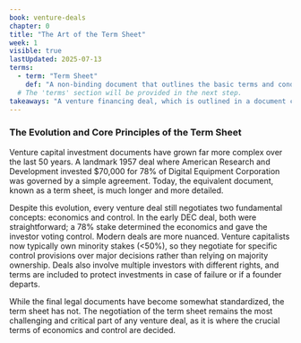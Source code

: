 ```yaml
---
book: venture-deals
chapter: 0
title: "The Art of the Term Sheet"
week: 1
visible: true
lastUpdated: 2025-07-13
terms:
  - term: "Term Sheet"
    def: "A non-binding document that outlines the basic terms and conditions under which an investment will be made. It serves as the blueprint for the final, detailed legal agreements."
  # The 'terms' section will be provided in the next step.
takeaways: "A venture financing deal, which is outlined in a document called a term sheet, has evolved from a simple letter to a complex legal document. Despite its complexity, every negotiation fundamentally revolves around just two key issues: economics (who gets what share of the financial outcome) and control (who has the authority to make key decisions)."
---
```


### The Evolution and Core Principles of the Term Sheet
Venture capital investment documents have grown far more complex over the last 50 years. A landmark 1957 deal where American Research and Development invested $70,000 for 78% of Digital Equipment Corporation was governed by a simple agreement. Today, the equivalent document, known as a term sheet, is much longer and more detailed.

Despite this evolution, every venture deal still negotiates two fundamental concepts: economics and control. In the early DEC deal, both were straightforward; a 78% stake determined the economics and gave the investor voting control. Modern deals are more nuanced. Venture capitalists now typically own minority stakes (<50%), so they negotiate for specific control provisions over major decisions rather than relying on majority ownership. Deals also involve multiple investors with different rights, and terms are included to protect investments in case of failure or if a founder departs.

While the final legal documents have become somewhat standardized, the term sheet has not. The negotiation of the term sheet remains the most challenging and critical part of any venture deal, as it is where the crucial terms of economics and control are decided.